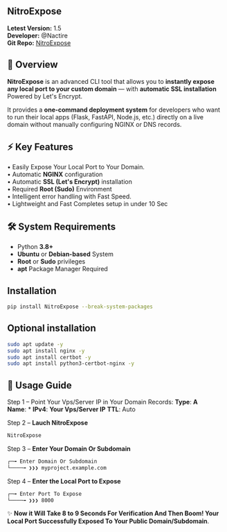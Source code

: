 ## NitroExpose

**Letest Version:** 1.5  
**Developer:** @Nactire  
**Git Repo:** [NitroExpose](https://github.com/yuvrajmodz/NitroExpose)


## 🚀 Overview

**NitroExpose** is an advanced CLI tool that allows you to **instantly expose any local port to your custom domain** — with **automatic SSL installation** Powered by Let's Encrypt.

It provides a **one-command deployment system** for developers who want to run their local apps (Flask, FastAPI, Node.js, etc.) directly on a live domain without manually configuring NGINX or DNS records.


## ⚡ Key Features

• Easily Expose Your Local Port to Your Domain.  
• Automatic **NGINX** configuration  
• Automatic **SSL (Let's Encrypt)** installation  
• Required **Root (Sudo)** Environment  
• Intelligent error handling with Fast Speed.  
• Lightweight and Fast Completes setup in under 10 Sec


## 🛠️ System Requirements

- Python **3.8+**  
- **Ubuntu** or **Debian-based** System  
- **Root** or **Sudo** privileges  
- **apt** Package Manager Required


## Installation

```bash
pip install NitroExpose --break-system-packages
```

## Optional installation

```bash
sudo apt update -y
sudo apt install nginx -y
sudo apt install certbot -y
sudo apt install python3-certbot-nginx -y
```

## 🧭 Usage Guide

Step 1 –  Point Your Vps/Server IP in Your Domain Records:
**Type**: **A**  
**Name**: *
**IPv4**: **Your Vps/Server IP**
**TTL**: Auto

Step 2 – **Lauch NitroExpose**  
```bash
NitroExpose
```

Step 3 – **Enter Your Domain Or Subdomain**  
```bash
┌─╼ Enter Domain Or Subdomain
└────╼ ❯❯❯ myproject.example.com
```

Step 4 – **Enter the Local Port to Expose**  
```bash
┌─╼ Enter Port To Expose
└────╼ ❯❯❯ 8000
```

✨ **Now it Will Take 8 to 9 Seconds For Verification And Then Boom! Your Local Port Successfully Exposed To Your Public Domain/Subdomain**.